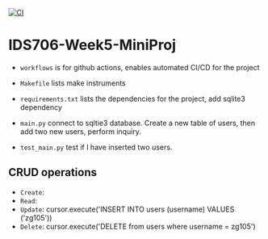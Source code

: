 [![CI](https://github.com/Jason-Guo1999/IDS706-Python-Template/actions/workflows/main.yml/badge.svg)](https://github.com/Jason-Guo1999/IDS706-Python-Template/actions/workflows/main.yml)
# IDS706-Week5-MiniProj

- ``workflows`` is for github actions, enables automated CI/CD for the project

- ``Makefile`` lists make instruments

- ``requirements.txt`` lists the dependencies for the project, add sqlite3 dependency
  
- ``main.py`` connect to sqltie3 database. Create a new table of users, then add two new users, perform inquiry. 

- ``test_main.py`` test if I have inserted two users.

## CRUD operations

- ``Create``:
- ``Read``:
- ``Update``:    cursor.execute('INSERT INTO users (username) VALUES ('zg105'))
- ``Delete``:    cursor.execute('DELETE from users where username = zg105')
